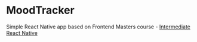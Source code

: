 # MoodTracker

Simple React Native app based on Frontend Masters course - [Intermediate React Native](https://frontendmasters.com/courses/intermediate-react-native/)
